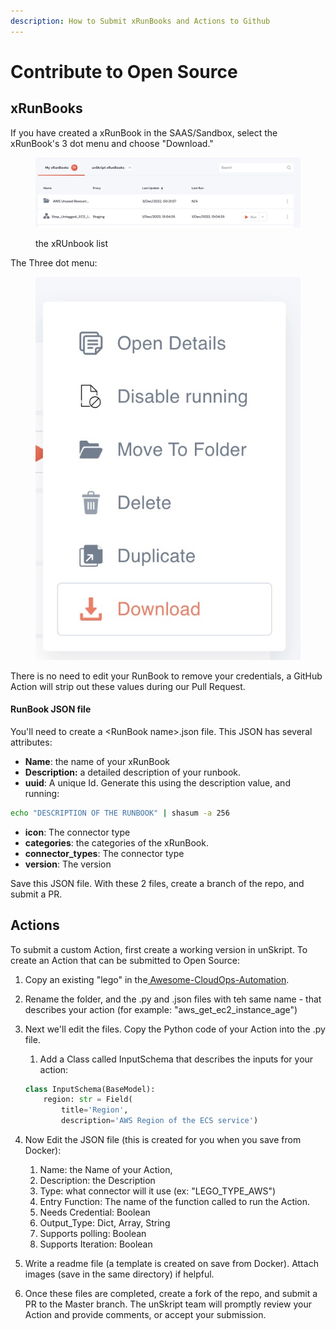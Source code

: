```yaml
---
description: How to Submit xRunBooks and Actions to Github
---
```


# Contribute to Open Source

## xRunBooks

If you have created a xRunBook in the SAAS/Sandbox, select the xRunBook's 3 dot menu and choose "Download."

<figure><img src="../.gitbook/assets/Screenshot 2022-12-14 at 20.53.19.jpg" alt=""><figcaption><p>the xRUnbook list</p></figcaption></figure>

The Three dot menu:

<figure><img src="../.gitbook/assets/Screenshot 2022-12-14 at 20.54.17.jpg" alt="menu screenshot"><figcaption></figcaption></figure>

There is no need to edit your RunBook to remove your credentials, a GitHub Action will strip out these values during our Pull Request.

#### RunBook JSON file

You'll need to create a \<RunBook name>.json file.  This JSON has several attributes:

* **Name**: the name of your xRunBook
* **Description:** a detailed description of your runbook.
* **uuid**: A unique Id.  Generate this using the description value, and running:

```bash
echo "DESCRIPTION OF THE RUNBOOK" | shasum -a 256

```

* **icon**: The connector type
* **categories**: the categories of the xRunBook.
* **connector\_types**: The connector type
* **version**: The version

Save this JSON file. With these 2 files, create a branch of the repo, and submit a PR.

## Actions

To submit a custom Action, first create a working version in unSkript.  To create an Action that can be submitted to Open Source:

1. Copy an existing "lego" in the[ Awesome-CloudOps-Automation](https://github.com/unskript/Awesome-CloudOps-Automation).
2. Rename the folder, and the .py and .json files with teh same name - that describes your action (for example: "aws\_get\_ec2\_instance\_age")
3.  Next we'll edit the files.  Copy the Python code of your Action into the .py file. &#x20;

    1. Add a Class called InputSchema that describes the inputs for your action:

    ```python
    class InputSchema(BaseModel):
        region: str = Field(
            title='Region',
            description='AWS Region of the ECS service')
    ```
4. Now Edit the JSON file (this is created for you when you save from Docker):
   1. Name: the Name of your Action,
   2. Description: the Description
   3. Type: what connector will it use (ex: "LEGO\_TYPE\_AWS")
   4. Entry Function: The name of the function called to run the Action.
   5. Needs Credential: Boolean
   6. Output\_Type: Dict, Array, String
   7. Supports polling: Boolean
   8. Supports Iteration: Boolean
5. Write a readme file (a template is created on save from Docker).  Attach images (save in the same directory) if helpful.
6. Once these files are completed, create a fork of the repo, and submit a PR to the Master branch. The unSkript team will promptly review your Action and provide comments, or accept your submission.
